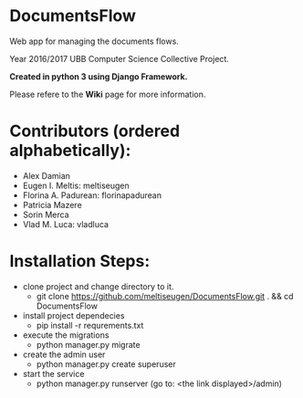# DocumentsFlow
Web app for managing the documents flows.

Year 2016/2017 UBB Computer Science Collective Project.

**Created in python 3 using Django Framework.**

Please refere to the **Wiki** page for more information.

# Contributors (ordered alphabetically):
  - Alex Damian
  - Eugen I. Meltis: meltiseugen
  - Florina A. Padurean: florinapadurean
  - Patricia Mazere
  - Sorin Merca
  - Vlad M. Luca: vladluca
  
# Installation Steps:
  - clone project and change directory to it.
    - git clone https://github.com/meltiseugen/DocumentsFlow.git . && cd DocumentsFlow
  - install project dependecies
    - pip install -r requrements.txt
  - execute the migrations
    - python manager.py migrate
  - create the admin user
    - python manager.py create superuser
  - start the service
    - python manager.py runserver (go to: \<the link displayed>/admin)
  

